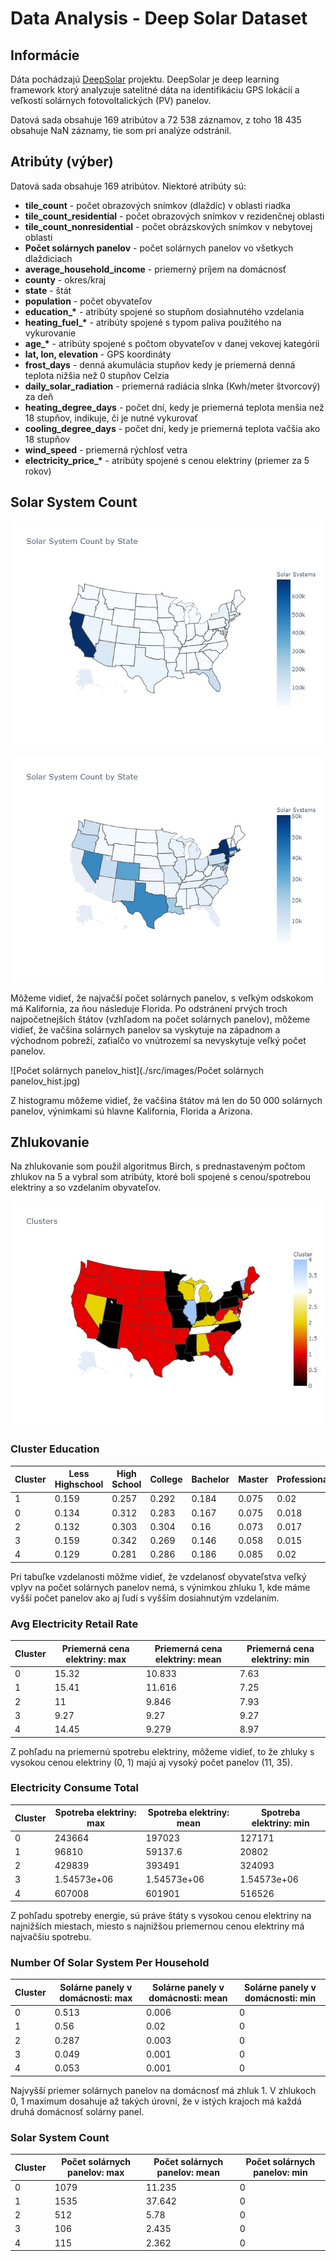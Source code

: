 # Data Analysis - Deep Solar Dataset

## Informácie

Dáta pochádzajú [DeepSolar](http://web.stanford.edu/group/deepsolar/home)
projektu. DeepSolar je deep learning framework ktorý analyzuje satelitné dáta
na identifikáciu GPS lokácií a veľkostí solárnych fotovoltalických (PV) panelov.

Datová sada obsahuje 169 atribútov a 72 538 záznamov, z toho 18 435 obsahuje NaN 
záznamy, tie som pri analýze odstránil.

## Atribúty (výber)

Datová sada obsahuje 169 atribútov. Niektoré atribúty sú:

- **tile_count** - počet obrazových snímkov (dlaždíc) v oblasti riadka
- **tile_count_residential** - počet obrazových snímkov v rezidenčnej oblasti
- **tile_count_nonresidential** - počet obrázskových snímkov v nebytovej oblasti
- **Počet solárnych panelov** - počet solárnych panelov vo všetkych dlaždiciach
- **average_household_income** - priemerný príjem na domácnosť
- **county** - okres/kraj
- **state** - štát
- **population** - počet obyvateľov
- **education_\*** - atribúty spojené so stupňom dosiahnutého vzdelania
- **heating_fuel_\*** - atribúty spojené s typom paliva použitého na vykurovanie
- **age_\*** - atribúty spojené s počtom obyvateľov v danej vekovej kategórii
- **lat, lon, elevation** - GPS koordináty
- **frost_days** - denná akumulácia stupňov kedy je priemerná denná teplota
  nižšia než 0 stupňov Celzia
- **daily_solar_radiation** - priemerná radiácia slnka (Kwh/meter štvorcový) za 
  deň
- **heating_degree_days** - počet dní, kedy je priemerná teplota menšia než 18
  stupňov, indikuje, či je nutné vykurovať
- **cooling_degree_days** - počet dní, kedy je priemerná teplota vačšia ako 18
  stupňov
- **wind_speed** - priemerná rýchlosť vetra
- **electricity_price_\*** - atribúty spojené s cenou elektriny (priemer za 5 rokov)

## Solar System Count

![state_solar_sum](./src/images/state_solar_sum.jpg)

![state_solar_sum_without_ca](./src/images/state_solar_sum_cleaned.jpg)

Môžeme vidieť, že najvačší počet solárnych panelov, s veľkým odskokom má
Kalifornia, za ňou následuje Florida. Po odstránení prvých troch najpočetnejších štátov (vzhľadom na počet solárnych panelov), môžeme vidieť, že vačšina solárnych panelov sa vyskytuje na západnom a východnom pobreží, zaťialčo vo vnútrozemí sa nevyskytuje veľký počet panelov.


![Počet solárnych panelov_hist](./src/images/Počet solárnych panelov_hist.jpg)

Z histogramu môžeme vidieť, že vačšina štátov má len do 50 000 solárnych panelov, výnimkami sú hlavne Kalifornia, Florida a Arizona.

## Zhlukovanie

Na zhlukovanie som použil algoritmus Birch, s prednastaveným počtom zhlukov na 5 a vybral som atribúty, ktoré boli spojené s cenou/spotrebou elektriny a so vzdelaním obyvateľov.

![clusters](./src/images/clusters.jpg)

### Cluster Education

|   Cluster |   Less Highschool |   High School |   College |   Bachelor |   Master |   Professional |   Doctoral |   Solar Count |
|-----------|-------------------|---------------|-----------|------------|----------|----------------|------------|---------------|
|         1 |             0.159 |         0.257 |     0.292 |      0.184 |    0.075 |          0.02  |      0.014 |        37.642 |
|         0 |             0.134 |         0.312 |     0.283 |      0.167 |    0.075 |          0.018 |      0.012 |        11.235 |
|         2 |             0.132 |         0.303 |     0.304 |      0.16  |    0.073 |          0.017 |      0.011 |         5.78  |
|         3 |             0.159 |         0.342 |     0.269 |      0.146 |    0.058 |          0.015 |      0.011 |         2.435 |
|         4 |             0.129 |         0.281 |     0.286 |      0.186 |    0.085 |          0.02  |      0.012 |         2.362 |

Pri tabuľke vzdelanosti môžme vidieť, že vzdelanosť obyvateľstva veľký vplyv
na počet solárnych panelov nemá, s výnimkou zhluku 1, kde máme vyšší počet panelov ako aj ľudí s vyšším dosiahnutým vzdelaním.

### Avg Electricity Retail Rate

|   Cluster |   Priemerná cena elektriny: max |   Priemerná cena elektriny: mean |   Priemerná cena elektriny: min |
|-----------|------------------------------------|-------------------------------------|------------------------------------|
|         0 |                              15.32 |                              10.833 |                               7.63 |
|         1 |                              15.41 |                              11.616 |                               7.25 |
|         2 |                              11    |                               9.846 |                               7.93 |
|         3 |                               9.27 |                               9.27  |                               9.27 |
|         4 |                              14.45 |                               9.279 |                               8.97 |

Z pohľadu na priemernú spotrebu elektriny, môžeme vidieť, to že zhluky s vysokou cenou elektriny (0, 1) majú aj vysoký počet panelov (11, 35).

### Electricity Consume Total

|   Cluster |   Spotreba elektriny: max |   Spotreba elektriny: mean |   Spotreba elektriny: min |
|-----------|----------------------------------|-----------------------------------|----------------------------------|
|         0 |                 243664           |                  197023           |                 127171           |
|         1 |                  96810           |                   59137.6         |                  20802           |
|         2 |                 429839           |                  393491           |                 324093           |
|         3 |                      1.54573e+06 |                       1.54573e+06 |                      1.54573e+06 |
|         4 |                 607008           |                  601901           |                 516526           |

Z pohľadu spotreby energie, sú práve štáty s vysokou cenou elektriny na najnižších miestach, miesto s najnižšou priemernou cenou elektriny má najvačšiu spotrebu.

### Number Of Solar System Per Household

|   Cluster |   Solárne panely v domácnosti: max |   Solárne panely v domácnosti: mean |   Solárne panely v domácnosti: min |
|-----------|---------------------------------------------|----------------------------------------------|---------------------------------------------|
|         0 |                                       0.513 |                                        0.006 |                                           0 |
|         1 |                                       0.56  |                                        0.02  |                                           0 |
|         2 |                                       0.287 |                                        0.003 |                                           0 |
|         3 |                                       0.049 |                                        0.001 |                                           0 |
|         4 |                                       0.053 |                                        0.001 |                                           0 |

Najvyšší priemer solárnych panelov na domácnosť má zhluk 1. V zhlukoch 0, 1
maximum dosahuje až takých úrovní, že v istých krajoch má každá druhá domácnosť solárny panel.

### Solar System Count

|   Cluster |   Počet solárnych panelov: max |   Počet solárnych panelov: mean |   Počet solárnych panelov: min |
|-----------|---------------------------|----------------------------|---------------------------|
|         0 |                      1079 |                     11.235 |                         0 |
|         1 |                      1535 |                     37.642 |                         0 |
|         2 |                       512 |                      5.78  |                         0 |
|         3 |                       106 |                      2.435 |                         0 |
|         4 |                       115 |                      2.362 |                         0 |
